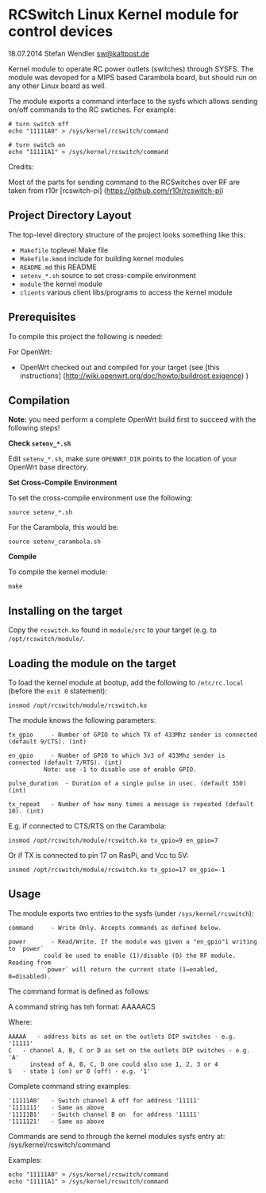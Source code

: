 RCSwitch Linux Kernel module for control devices
================================================
18.07.2014 Stefan Wendler
sw@kaltpost.de

Kernel module to operate RC power outlets (switches) through SYSFS. The module
was devoped for a MIPS based Carambola board, but should run on any other Linux
board as well. 

The module exports a command interface to the sysfs which allows sending on/off
commands to the RC swtiches. For example: 


	# turn switch off
	echo "11111A0" > /sys/kernel/rcswitch/command

	# turn switch on
	echo "11111A1" > /sys/kernel/rcswitch/command


Credits: 

Most of the parts for sending command to the RCSwitches over RF are
taken from r10r [rcswitch-pi] (https://github.com/r10r/rcswitch-pi)
 
Project Directory Layout
------------------------

The top-level directory structure of the project looks something like this:

* `Makefile` 		toplevel Make file
* `Makefile.kmod`	include for building kernel modules
* `README.md`		this README
* `setenv_*.sh`		source to set cross-compile environment
* `module`		the kernel module
* `clients`		various client libs/programs to access the kernel module


Prerequisites
-------------

To compile this project the following is needed: 

For OpenWrt: 

* OpenWrt checked out and compiled for your target (see [this instructions] (http://wiki.openwrt.org/doc/howto/buildroot.exigence) )


Compilation
------------

**Note:** you need perform a complete OpenWrt build first to succeed with the following steps!

**Check `setenv_*.sh`**

Edit `setenv_*.sh`, make sure `OPENWRT_DIR` points to the location of your OpenWrt base directory.

**Set Cross-Compile Environment**

To set the cross-compile environment use the following:

	source setenv_*.sh

For the Carambola, this would be: 

	source setenv_carambola.sh


**Compile**

To compile the kernel module:

	make


Installing on the target
------------------------

Copy the `rcswitch.ko` found in `module/src` to your target (e.g. to `/opt/rcswitch/module/`.


Loading the module on the target
--------------------------------

To load the kernel module at bootup, add the following to 
`/etc/rc.local` (before the `exit 0` statement):

	insmod /opt/rcswitch/module/rcswitch.ko

The module knows the following parameters:


	tx_gpio		- Number of GPIO to which TX of 433Mhz sender is connected (default 9/CTS). (int)

	en_gpio		- Number of GPIO to which 3v3 of 433Mhz sender is connected (default 7/RTS). (int)
			  Note: use -1 to disable use of enable GPIO. 

	pulse_duration	- Duration of a single pulse in usec. (default 350) (int)

	tx_repeat	- Number of how many times a message is repeated (default 10). (int)
	

E.g. if connected to CTS/RTS on the Carambola: 

	insmod /opt/rcswitch/module/rcswitch.ko tx_gpio=9 en_gpio=7
 
Or if TX is connected to pin 17 on RasPi, and Vcc to 5V: 

	insmod /opt/rcswitch/module/rcswitch.ko tx_gpio=17 en_gpio=-1


Usage
-----

The module exports two entries to the sysfs (under `/sys/kernel/rcswitch`): 

	command		- Write Only. Accepts commands as defined below.  

	power		- Read/Write. If the module was given a "en_gpio"i writing to `power` 
  			  could be used to enable (1)/disable (0) the RF module. Reading from
 			  `power` will return the current state (1=enabled, 0=disabled). 

	
The command format is defined as follows: 

A command string has teh format: AAAAACS

 Where: 

	AAAAA 	- address bits as set on the outlets DIP switches - e.g. '11111'
	C	- channel A, B, C or D as set on the outlets DIP switches - e.g. 'A'
		  instead of A, B, C, D one could also use 1, 2, 3 or 4
	S	- state 1 (on) or 0 (off) - e.g. '1'
 
Complete command string examples: 
  
 	'11111A0'	- Switch channel A off for address '11111' 
 	'1111111' 	- Same as above 
 	'11111B1' 	- Switch channel B on  for address '11111' 
 	'1111121' 	- Same as above 

Commands are send to through the kernel modules sysfs entry at: /sys/kernel/rcswitch/command

Examples: 

	echo "11111A0" > /sys/kernel/rcswitch/command
	echo "11111A1" > /sys/kernel/rcswitch/command
 
